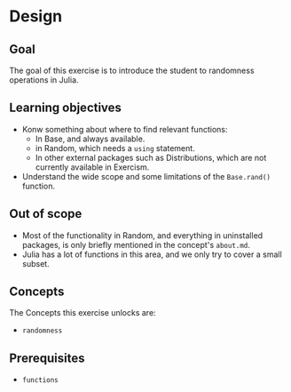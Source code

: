 # Design

## Goal

The goal of this exercise is to introduce the student to randomness operations in Julia. 

## Learning objectives

- Konw something about where to find relevant functions:
  - In Base, and always available.
  - in Random, which needs a `using` statement.
  - In other external packages such as Distributions, which are not currently available in Exercism.
- Understand the wide scope and some limitations of the `Base.rand()` function.

## Out of scope

- Most of the functionality in Random, and everything in uninstalled packages, is only briefly mentioned in the concept's `about.md`. 
- Julia has a lot of functions in this area, and we only try to cover a small subset.
  
## Concepts

The Concepts this exercise unlocks are:

- `randomness`

## Prerequisites

- `functions`
